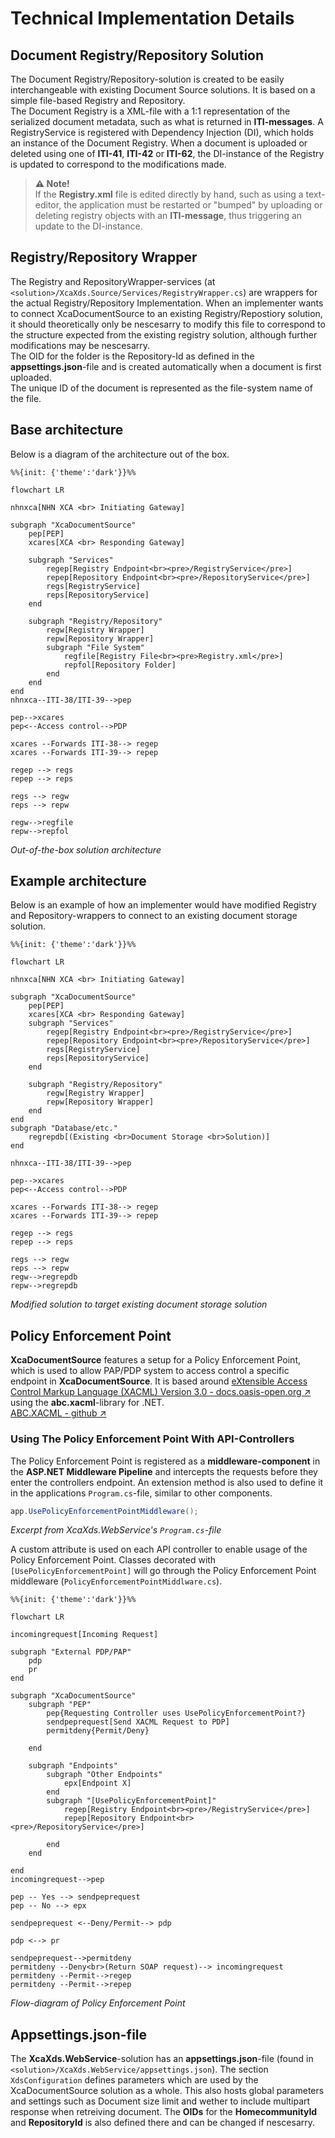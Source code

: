 # Technical Implementation Details

## Document Registry/Repository Solution
The Document Registry/Repository-solution is created to be easily interchangeable with existing Document Source solutions. It is based on a simple file-based Registry and Repository.  
The Document Registry is a XML-file with a 1:1 representation of the serialized document metadata, such as what is returned in **ITI-messages**.
A RegistryService is registered with Dependency Injection (DI), which holds an instance of the Document Registry. When a document is uploaded or deleted using one of **ITI-41**, **ITI-42** or **ITI-62**, the DI-instance of the Registry is updated to correspond to the modifications made. 
> **⚠️ Note!** <br> If the **Registry.xml** file is edited directly by hand, such as using a text-editor, the application must be restarted or "bumped" by uploading or deleting registry objects with an **ITI-message**, thus triggering an update to the DI-instance.

## Registry/Repository Wrapper
The Registry and RepositoryWrapper-services (at `<solution>/XcaXds.Source/Services/RegistryWrapper.cs`) are wrappers for the actual Registry/Repository Implementation.
When an implementer wants to connect XcaDocumentSource to an existing Registry/Repostiory solution, it should theoretically only be nescesarry to modify this file to correspond to the structure expected from the existing registry solution, although further modifications may be nescesarry.  
The OID for the folder is the Repository-Id as defined in the **appsettings.json**-file and is created automatically when a document is first uploaded.  
The unique ID of the document is represented as the file-system name of the file.


## Base architecture
Below is a diagram of the architecture out of the box.
```mermaid
%%{init: {'theme':'dark'}}%%

flowchart LR

nhnxca[NHN XCA <br> Initiating Gateway]

subgraph "XcaDocumentSource"
    pep[PEP]
    xcares[XCA <br> Responding Gateway]

    subgraph "Services"
        regep[Registry Endpoint<br><pre>/RegistryService</pre>]
        repep[Repository Endpoint<br><pre>/RepositoryService</pre>]
        regs[RegistryService]
        reps[RepositoryService]
    end

    subgraph "Registry/Repository"
        regw[Registry Wrapper]
        repw[Repository Wrapper]
        subgraph "File System"
            regfile[Registry File<br><pre>Registry.xml</pre>]
            repfol[Repository Folder]
        end
    end
end
nhnxca--ITI-38/ITI-39-->pep

pep-->xcares
pep<--Access control-->PDP

xcares --Forwards ITI-38--> regep
xcares --Forwards ITI-39--> repep

regep --> regs
repep --> reps

regs --> regw
reps --> repw

regw-->regfile
repw-->repfol
```
*Out-of-the-box solution architecture*

## Example architecture
Below is an example of how an implementer would have modified Registry and Repository-wrappers to connect to an existing document storage solution.
```mermaid
%%{init: {'theme':'dark'}}%%

flowchart LR

nhnxca[NHN XCA <br> Initiating Gateway]

subgraph "XcaDocumentSource"
    pep[PEP]
    xcares[XCA <br> Responding Gateway]
    subgraph "Services"
        regep[Registry Endpoint<br><pre>/RegistryService</pre>]
        repep[Repository Endpoint<br><pre>/RepositoryService</pre>]
        regs[RegistryService]
        reps[RepositoryService]
    end

    subgraph "Registry/Repository"
        regw[Registry Wrapper]
        repw[Repository Wrapper]
    end
end
subgraph "Database/etc."
    regrepdb[(Existing <br>Document Storage <br>Solution)]
end

nhnxca--ITI-38/ITI-39-->pep

pep-->xcares
pep<--Access control-->PDP

xcares --Forwards ITI-38--> regep
xcares --Forwards ITI-39--> repep

regep --> regs
repep --> reps

regs --> regw
reps --> repw
regw-->regrepdb
repw-->regrepdb

```
*Modified solution to target existing document storage solution*

## Policy Enforcement Point
**XcaDocumentSource** features a setup for a Policy Enforcement Point, which is used to allow PAP/PDP system to access control a specific endpoint in **XcaDocumentSource**. It is based around [eXtensible Access Control Markup Language (XACML) Version 3.0 - docs.oasis-open.org ↗](https://docs.oasis-open.org/xacml/3.0/xacml-3.0-core-spec-cd-04-en.html) using the **abc.xacml**-library for .NET.  
[ABC.XACML - github ↗](https://github.com/abc-software/abc.xacml)  
### Using The Policy Enforcement Point With API-Controllers
The Policy Enforcement Point is registered as a **middleware-component** in the **ASP.NET Middleware Pipeline** and intercepts the requests before they enter the controllers endpoint.
An extension method is also used to define it in the applications `Program.cs`-file, similar to other components.
```c#
app.UsePolicyEnforcementPointMiddleware();
```
*Excerpt from XcaXds.WebService's `Program.cs`-file*  

A custom attribute is used on each API controller to enable usage of the Policy Enforcement Point. Classes decorated with `[UsePolicyEnforcementPoint]` will go through the Policy Enforcement Point middleware (`PolicyEnforcementPointMiddlware.cs`).

```mermaid
%%{init: {'theme':'dark'}}%%

flowchart LR

incomingrequest[Incoming Request]

subgraph "External PDP/PAP"
    pdp 
    pr
end

subgraph "XcaDocumentSource"
    subgraph "PEP"
        pep{Requesting Controller uses UsePolicyEnforcementPoint?}
        sendpeprequest[Send XACML Request to PDP]
        permitdeny{Permit/Deny}

    end
    
    subgraph "Endpoints"
        subgraph "Other Endpoints"
            epx[Endpoint X]
        end
        subgraph "[UsePolicyEnforcementPoint]"
            regep[Registry Endpoint<br><pre>/RegistryService</pre>]
            repep[Repository Endpoint<br><pre>/RepositoryService</pre>]

        end
    end

end
incomingrequest-->pep

pep -- Yes --> sendpeprequest
pep -- No --> epx

sendpeprequest <--Deny/Permit--> pdp

pdp <--> pr

sendpeprequest-->permitdeny
permitdeny --Deny<br>(Return SOAP request)--> incomingrequest
permitdeny --Permit-->regep
permitdeny --Permit-->repep

```
*Flow-diagram of Policy Enforcement Point*

## Appsettings.json-file
The **XcaXds.WebService**-solution has an **appsettings.json**-file (found in `<solution>/XcaXds.WebService/appsettings.json`). The section `XdsConfiguration` defines parameters which are used by the XcaDocumentSource solution as a whole. This also hosts global parameters and settings such as Document size limit and wether to include multipart response when retreiving document.
The **OIDs** for the **HomecommunityId** and **RepositoryId** is also defined there and can be changed if nescesarry.
